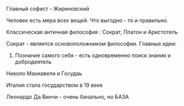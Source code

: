 
Главный софист - Жириновский

Человек есть мера всех вещей. Что выгодно - то и правильно.

Классическая античная философия :
Сократ, Платон и Аристотель

Сократ - является основоположником философии. 
Главные идеи:
1. Познание самого себя - есть одновременно поиск знания и добродеятель


Николо Макиавели и Госудаь 

Италия стала государством в 19 веке

Леонардо Да Винчи - очень банально, но БАЗА